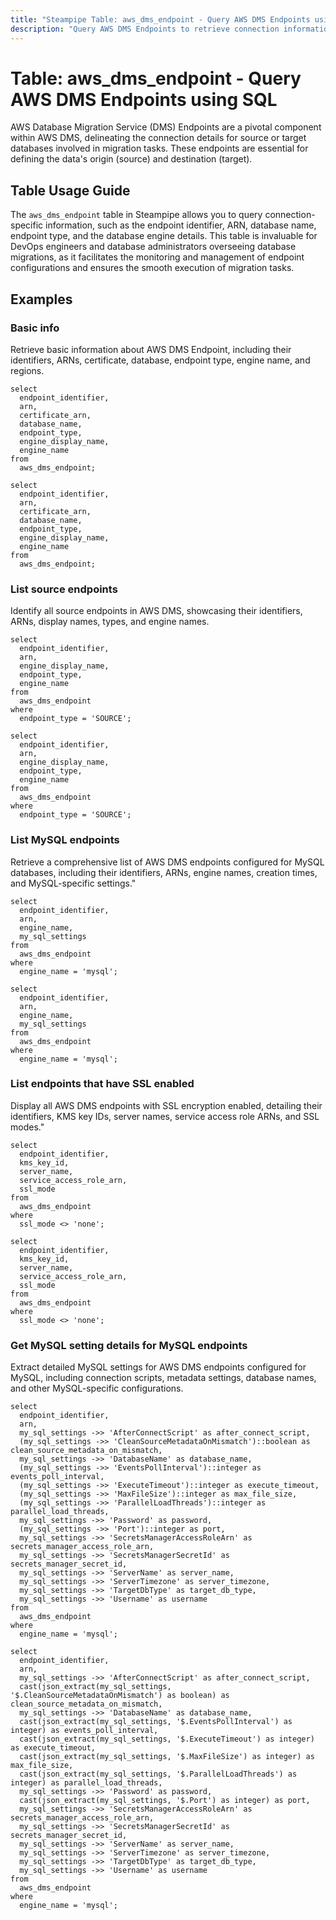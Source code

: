 ```yaml
---
title: "Steampipe Table: aws_dms_endpoint - Query AWS DMS Endpoints using SQL"
description: "Query AWS DMS Endpoints to retrieve connection information for source or target databases in database migration activities."
---
```


# Table: aws_dms_endpoint - Query AWS DMS Endpoints using SQL

AWS Database Migration Service (DMS) Endpoints are a pivotal component within AWS DMS, delineating the connection details for source or target databases involved in migration tasks. These endpoints are essential for defining the data's origin (source) and destination (target).

## Table Usage Guide

The `aws_dms_endpoint` table in Steampipe allows you to query connection-specific information, such as the endpoint identifier, ARN, database name, endpoint type, and the database engine details. This table is invaluable for DevOps engineers and database administrators overseeing database migrations, as it facilitates the monitoring and management of endpoint configurations and ensures the smooth execution of migration tasks.

## Examples

### Basic info
Retrieve basic information about AWS DMS Endpoint, including their identifiers, ARNs, certificate, database, endpoint type, engine name, and regions.

```sql+postgres
select
  endpoint_identifier,
  arn,
  certificate_arn,
  database_name,
  endpoint_type,
  engine_display_name,
  engine_name
from
  aws_dms_endpoint;
```

```sql+sqlite
select
  endpoint_identifier,
  arn,
  certificate_arn,
  database_name,
  endpoint_type,
  engine_display_name,
  engine_name
from
  aws_dms_endpoint;
```

### List source endpoints
Identify all source endpoints in AWS DMS, showcasing their identifiers, ARNs, display names, types, and engine names.

```sql+postgres
select
  endpoint_identifier,
  arn,
  engine_display_name,
  endpoint_type,
  engine_name
from
  aws_dms_endpoint
where
  endpoint_type = 'SOURCE';
```

```sql+sqlite
select
  endpoint_identifier,
  arn,
  engine_display_name,
  endpoint_type,
  engine_name
from
  aws_dms_endpoint
where
  endpoint_type = 'SOURCE';
```

### List MySQL endpoints
Retrieve a comprehensive list of AWS DMS endpoints configured for MySQL databases, including their identifiers, ARNs, engine names, creation times, and MySQL-specific settings."

```sql+postgres
select
  endpoint_identifier,
  arn,
  engine_name,
  my_sql_settings
from
  aws_dms_endpoint
where
  engine_name = 'mysql';
```

```sql+sqlite
select
  endpoint_identifier,
  arn,
  engine_name,
  my_sql_settings
from
  aws_dms_endpoint
where
  engine_name = 'mysql';
```

### List endpoints that have SSL enabled
Display all AWS DMS endpoints with SSL encryption enabled, detailing their identifiers, KMS key IDs, server names, service access role ARNs, and SSL modes."

```sql+postgres
select
  endpoint_identifier,
  kms_key_id,
  server_name,
  service_access_role_arn,
  ssl_mode
from
  aws_dms_endpoint
where
  ssl_mode <> 'none';
```

```sql+sqlite
select
  endpoint_identifier,
  kms_key_id,
  server_name,
  service_access_role_arn,
  ssl_mode
from
  aws_dms_endpoint
where
  ssl_mode <> 'none';
```

### Get MySQL setting details for MySQL endpoints
Extract detailed MySQL settings for AWS DMS endpoints configured for MySQL, including connection scripts, metadata settings, database names, and other MySQL-specific configurations.

```sql+postgres
select
  endpoint_identifier,
  arn,
  my_sql_settings ->> 'AfterConnectScript' as after_connect_script,
  (my_sql_settings ->> 'CleanSourceMetadataOnMismatch')::boolean as clean_source_metadata_on_mismatch,
  my_sql_settings ->> 'DatabaseName' as database_name,
  (my_sql_settings ->> 'EventsPollInterval')::integer as events_poll_interval,
  (my_sql_settings ->> 'ExecuteTimeout')::integer as execute_timeout,
  (my_sql_settings ->> 'MaxFileSize')::integer as max_file_size,
  (my_sql_settings ->> 'ParallelLoadThreads')::integer as parallel_load_threads,
  my_sql_settings ->> 'Password' as password,
  (my_sql_settings ->> 'Port')::integer as port,
  my_sql_settings ->> 'SecretsManagerAccessRoleArn' as secrets_manager_access_role_arn,
  my_sql_settings ->> 'SecretsManagerSecretId' as secrets_manager_secret_id,
  my_sql_settings ->> 'ServerName' as server_name,
  my_sql_settings ->> 'ServerTimezone' as server_timezone,
  my_sql_settings ->> 'TargetDbType' as target_db_type,
  my_sql_settings ->> 'Username' as username
from
  aws_dms_endpoint
where
  engine_name = 'mysql';
```

```sql+sqlite
select
  endpoint_identifier,
  arn,
  my_sql_settings ->> 'AfterConnectScript' as after_connect_script,
  cast(json_extract(my_sql_settings, '$.CleanSourceMetadataOnMismatch') as boolean) as clean_source_metadata_on_mismatch,
  my_sql_settings ->> 'DatabaseName' as database_name,
  cast(json_extract(my_sql_settings, '$.EventsPollInterval') as integer) as events_poll_interval,
  cast(json_extract(my_sql_settings, '$.ExecuteTimeout') as integer) as execute_timeout,
  cast(json_extract(my_sql_settings, '$.MaxFileSize') as integer) as max_file_size,
  cast(json_extract(my_sql_settings, '$.ParallelLoadThreads') as integer) as parallel_load_threads,
  my_sql_settings ->> 'Password' as password,
  cast(json_extract(my_sql_settings, '$.Port') as integer) as port,
  my_sql_settings ->> 'SecretsManagerAccessRoleArn' as secrets_manager_access_role_arn,
  my_sql_settings ->> 'SecretsManagerSecretId' as secrets_manager_secret_id,
  my_sql_settings ->> 'ServerName' as server_name,
  my_sql_settings ->> 'ServerTimezone' as server_timezone,
  my_sql_settings ->> 'TargetDbType' as target_db_type,
  my_sql_settings ->> 'Username' as username
from
  aws_dms_endpoint
where
  engine_name = 'mysql';
```

